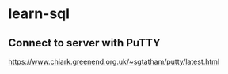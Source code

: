 # learn-sql
## Connect to server with PuTTY
https://www.chiark.greenend.org.uk/~sgtatham/putty/latest.html
